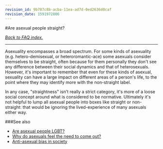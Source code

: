 ```yaml
---
revision_id: 9b787c8b-acba-11ea-ad7d-0ed2636d0caf
revision_date: 1591972806
---
```


#Are asexual people straight?

[*Back to FAQ index.*](https://www.reddit.com/r/asexuality/wiki/faq)

---

Asexuality encompasses a broad spectrum. For some kinds of asexuality (e.g. hetero-demisexual, or heteroromantic-ace) some asexuals consider themselves to be straight, often because for them personally they don't see any difference between their social dynamics and that of heterosexuals. However, it's important to remember that even for these kinds of asexual, sexuality can have a large impact on different areas of a person's life, to the point where they may identify more with the non-straight label.

In any case, "straightness" isn't really a strict category, it's more of a loose social concept around what is considered to be normative. Ultimately it's not helpful to lump all asexual people into boxes like straight or non-straight: that would be ignoring the lived-experience of many asexuals either way.

###See also

* [Are asexual people LGBT?](https://www.reddit.com/r/asexuality/wiki/faq#wiki_.2022_are_asexual_people_lgbt.3F)
* [Why do asexuals feel the need to come out?](https://www.reddit.com/r/asexuality/wiki/faq/why_do_asexuals_come_out)
* [Anti-asexual bias in society](https://www.reddit.com/r/asexuality/wiki/anti_ace_bias)